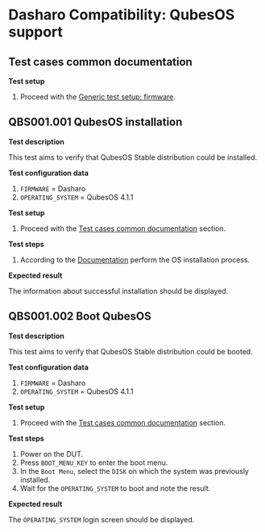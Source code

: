 # Dasharo Compatibility: QubesOS support

## Test cases common documentation

**Test setup**

1. Proceed with the
    [Generic test setup: firmware](../generic-test-setup.md#firmware).

## QBS001.001 QubesOS installation

**Test description**

This test aims to verify that QubesOS Stable distribution could be installed.

**Test configuration data**

1. `FIRMWARE` = Dasharo
1. `OPERATING_SYSTEM` = QubesOS 4.1.1

**Test setup**

1. Proceed with the
    [Test cases common documentation](#test-cases-common-documentation) section.

**Test steps**

1. According to the [Documentation](../generic-test-setup.md#os-installer)
    perform the OS installation process.

**Expected result**

The information about successful installation should be displayed.

## QBS001.002 Boot QubesOS

**Test description**

This test aims to verify that QubesOS Stable distribution could be booted.

**Test configuration data**

1. `FIRMWARE` = Dasharo
1. `OPERATING_SYSTEM` = QubesOS 4.1.1

**Test setup**

1. Proceed with the
    [Test cases common documentation](#test-cases-common-documentation) section.

**Test steps**

1. Power on the DUT.
1. Press `BOOT_MENU_KEY` to enter the boot menu.
1. In the `Boot Menu`, select the `DISK` on which the system was
    previously installed.
1. Wait for the `OPERATING_SYSTEM` to boot and note the result.

**Expected result**

The `OPERATING_SYSTEM` login screen should be displayed.
